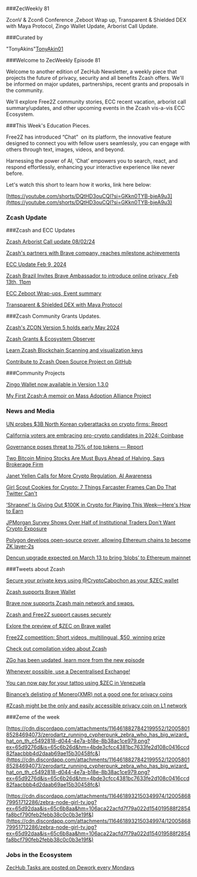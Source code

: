 ###ZecWeekly 81


ZconV & Zcon6 Conference ,Zeboot Wrap up, Transparent & Shielded DEX with Maya Protocol, Zingo Wallet Update, Arborist Call Update.


###Curated by


"TonyAkins"[TonyAkin01](https://twitter.com/TonyAkins01)



###Welcome to ZecWeekly Episode 81


Welcome to another edition of ZecHub Newsletter, a weekly piece that projects the future of privacy, security and all benefits Zcash offers. We'll be informed on major updates, partnerships, recent grants and proposals in the community.


We'll explore Free2Z community stories, ECC recent vacation, arborist call summary/updates, and other upcoming events in the Zcash vis-a-vis ECC Ecosystem.


###This Week's Education Pieces. 


Free2Z has introduced “Chat”  on its platform, the innovative feature designed to connect you with fellow users seamlessly, you can engage with others through text, images, videos, and beyond.


Harnessing the power of AI, ‘Chat’ empowers you to search, react, and respond effortlessly, enhancing your interactive experience like never before.


Let's watch this short to learn how it works, link here below:

[https://youtube.com/shorts/DQtHD3ouCQI?si=GKkn0TYB-bjeA9u3](https://youtube.com/shorts/DQtHD3ouCQI?si=GKkn0TYB-bjeA9u3)




### Zcash Update


###Zcash and ECC Updates


[Zcash Arborist Call update 08/02/24](https://twitter.com/zksquirrel/status/1755733285131386954)


[Zcash's partners with Brave company, reaches milestone achievements](https://twitter.com/zooko/status/1755748003787235797)


[ECC Update Feb 9, 2024](https://forum.zcashcommunity.com/t/ecc-update-for-feb-9-2024/46868)


[Zcash Brazil Invites Brave Ambassador to introduce online privacy ,Feb 13th, 11pm](https://twitter.com/zcashbrazil/status/1754907988261814607)


[ECC Zeboot Wrap-ups, Event summary](https://forum.zcashcommunity.com/t/zeboot-ecc-community-workshops/46331/74)


[Transparent & Shielded DEX with Maya Protocol](https://zcashgrants.org/gallery/25215916-53ea-4041-a3b2-6d00c487917d/45471785/)





###Zcash Community Grants Updates.


[Zcash's ZCON Version 5 holds early May,2024](https://twitter.com/zcashbrazil/status/1755977206084333746)


[Zcash Grants & Ecosystem Observer](https://forum.zcashcommunity.com/t/zcash-grants-ecosystem-observer/46796)


[Learn Zcash Blockchain Scanning and visualization keys](https://free2z.cash/zcashesp/zpage/presentamos-el-escaneado-de-blockchain-con-zebra)


[Contribute to Zcash Open Source Project on GitHub](https://github.com/zcash/zcash/blob/master/src/chainparams.cpp)




###Community Projects


[Zingo Wallet now available in Version 1.3.0](https://free2z.com/zingolabs/zpage/faster-synchronisation-view-in-the-block-explorer-and-more)


[My First Zcash:A memoir on Mass Adoption Alliance Project](https://forum.zcashcommunity.com/t/my-first-zcash/46826?utm_source=dlvr.it&utm_medium=twitter)






### News and Media


[UN probes $3B North Korean cyberattacks on crypto firms: Report](https://cointelegraph.com/news/united-nations-north-korea-crypto-hackers)


[California voters are embracing pro-crypto candidates in 2024: Coinbase](https://cointelegraph.com/news/california-crypto-united-states-elections-coinbase)



[Governance poses threat to 75% of top tokens — Report](https://cointelegraph.com/news/governance-poses-threat-75-percent-top-tokens-report)


[Two Bitcoin Mining Stocks Are Must Buys Ahead of Halving, Says Brokerage Firm](https://decrypt.co/216724/bitcoin-mining-stocks-btc-halving-bernstein-analysts)


[Janet Yellen Calls for More Crypto Regulation, AI Awareness](https://decrypt.co/216693/janet-yellen-calls-for-more-crypto-regulation-ai-awareness)


[Girl Scout Cookies for Crypto: 7 Things Farcaster Frames Can Do That Twitter Can't](https://decrypt.co/?p=216329)


[‘Shrapnel’ Is Giving Out $100K in Crypto for Playing This Week—Here's How to Earn](https://decrypt.co/216629/shrapnel-game-giving-out-100k-crypto-how-to-earn)



[JPMorgan Survey Shows Over Half of Institutional Traders Don't Want Crypto Exposure](https://www.coindesk.com/markets/2024/02/08/jpmorgan-survey-shows-over-half-of-institutional-traders-dont-want-crypto-exposure/?utm_medium=referral&utm_source=rss&utm_campaign=headlines)



[Polygon develops open-source prover, allowing Ethereum chains to become ZK layer-2s](https://cointelegraph.com/news/polygon-develops-open-source-ethereum-zk-prover)


[Dencun upgrade expected on March 13 to bring ‘blobs’ to Ethereum mainnet](https://www.theblock.co/post/276747/dencun-upgrade-expected-on-march-13-to-bring-blobs-to-ethereum-mainnet)






###Tweets about Zcash


[Secure your private keys using @CryptoCabochon as your $ZEC wallet](https://twitter.com/zcashbrazil/status/1756033198671204663)


[Zcash supports Brave Wallet](https://twitter.com/brave/status/1756138102395973834)


[Brave now supports Zcash main network and swaps.](https://twitter.com/ruZCASH/status/1755837263970230748)



[Zcash and Free2Z support causes securely](https://twitter.com/tecnopapapi/status/1756171948831154579)



[Exlore the preview of $ZEC on Brave wallet](https://twitter.com/peacemongerZ/status/1755822763271450839)



[Free2Z competition: Short videos, multilingual, $50  winning prize](https://twitter.com/free2zcash/status/1753577705441030295)



[Check out compilation video about Zcash](https://twitter.com/DarwinJZ11/status/1755450726652801467)



[ZGo has been updated, learn more from the new episode](https://twitter.com/ZcastEsp/status/1755932563758063966)



[Whenever possible, use a Decentralised Exchange!](https://twitter.com/ZecHub/status/1755688799705706721)



[You can now pay for your tattoo using $ZEC in Venezuela](https://twitter.com/gordonesTV/status/1755997339376914906)



[Binance’s delisting of Monero(XMR) not a good one for privacy coins](https://twitter.com/nextiscrypto/status/1754903022059098222)



[#Zcash might be the only and easily accessible privacy coin on L1 network](https://twitter.com/LegendGonna/status/1756081270126252476)







###Zeme of the week


[https://cdn.discordapp.com/attachments/1164618827842199552/1200580185284694073/zerodartz_running_cypherpunk_zebra_who_has_big_wizard_hat_on_th_c5492818-d044-4e7a-b18e-8b38ac1ce979.png?ex=65d9276d&is=65c6b26d&hm=4bde3cfcc4381bc7633fe2d108c0416ccd82faacbbb4d2daab69ae15b30458fc&](https://cdn.discordapp.com/attachments/1164618827842199552/1200580185284694073/zerodartz_running_cypherpunk_zebra_who_has_big_wizard_hat_on_th_c5492818-d044-4e7a-b18e-8b38ac1ce979.png?ex=65d9276d&is=65c6b26d&hm=4bde3cfcc4381bc7633fe2d108c0416ccd82faacbbb4d2daab69ae15b30458fc&)




[https://cdn.discordapp.com/attachments/1164618932150349974/1200586879951712286/zebra-node-girl-tv.jpg?ex=65d92daa&is=65c6b8aa&hm=106aca22acfd7f79a022d154019588f2854fa8bcf790feb2febb38c0c0b3e19f&](https://cdn.discordapp.com/attachments/1164618932150349974/1200586879951712286/zebra-node-girl-tv.jpg?ex=65d92daa&is=65c6b8aa&hm=106aca22acfd7f79a022d154019588f2854fa8bcf790feb2febb38c0c0b3e19f&)




### Jobs in the Ecosystem


[ZecHub Tasks are posted on Dework every Mondays](https://app.dework.xyz/zechub-2424)